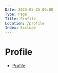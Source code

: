```yaml
---
Date: 2025-05-25 00:00
Type: Page
Title: Profile
Location: /profile
Index: Exclude
---
```


# Profile

- [Profile](https://luxury-format.omg.lol)
